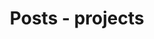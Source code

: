 ---
layout: category
taxonomy: projects
entries_layout: grid
title: Posts - projects
permalink: /projects-category/
header:
  overlay_image: /assets/images/projects-img.jpg
---